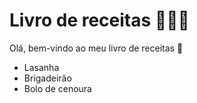 # Livro de receitas :book::man_cook:
Olá, bem-vindo ao meu livro de receitas :wave:

 - Lasanha
 - Brigadeirão
 - Bolo de cenoura